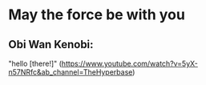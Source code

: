 # May the force be with you

## Obi Wan Kenobi:

"hello [there!]" (https://www.youtube.com/watch?v=5yX-n57NRfc&ab_channel=TheHyperbase)
